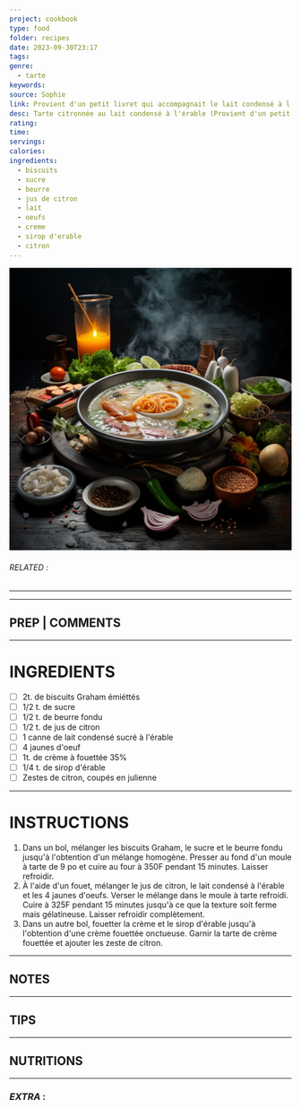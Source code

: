 ```yaml
---
project: cookbook
type: food
folder: recipes
date: 2023-09-30T23:17
tags: 
genre:
  - tarte
keywords: 
source: Sophie
link: Provient d'un petit livret qui accompagnait le lait condensé à l'érable de Martin Picard (Au pied de Cochon)
desc: Tarte citronnée au lait condensé à l'érable (Provient d'un petit livret qui accompagnait le lait condensé à l'érable de Martin Picard (Au pied de Cochon))
rating: 
time: 
servings: 
calories: 
ingredients:
  - biscuits
  - sucre
  - beurre
  - jus de citron
  - lait
  - oeufs
  - creme
  - sirop d'erable
  - citron
---
```


![IMAGE](_default.png)

###### *RELATED* : 
---


---
## PREP | COMMENTS



---
# INGREDIENTS

- [ ] 2t. de biscuits Graham émiéttés
- [ ] 1/2 t. de sucre
- [ ] 1/2 t. de beurre fondu
- [ ] 1/2 t. de jus de citron
- [ ] 1 canne de lait condensé sucré à l'érable
- [ ] 4 jaunes d'oeuf
- [ ] 1t. de crème à fouettée 35%
- [ ] 1/4 t. de sirop d'érable
- [ ] Zestes de citron, coupés en julienne

---
# INSTRUCTIONS

1. Dans un bol, mélanger les biscuits Graham, le sucre et le beurre fondu jusqu'à l'obtention d'un mélange homogène. Presser au fond d'un moule à tarte de 9 po et cuire au four à 350F pendant 15 minutes. Laisser refroidir.
2. À l'aide d'un fouet, mélanger le jus de citron, le lait condensé à l'érable et les 4 jaunes d'oeufs. Verser le mélange dans le moule à tarte refroidi. Cuire à 325F pendant 15 minutes jusqu'à ce que la texture soit ferme mais gélatineuse. Laisser refroidir complètement.
3. Dans un autre bol, fouetter la crème et le sirop d'érable jusqu'à l'obtention d'une crème fouettée onctueuse. Garnir la tarte de crème fouettée et ajouter les zeste de citron.

---
## NOTES



---
## TIPS



---
## NUTRITIONS



---
### *EXTRA* :



